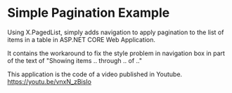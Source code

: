 # Simple Pagination Example

Using X.PagedList, simply adds navigation to apply pagination to the list of items in a table in ASP.NET CORE Web Application. 

It contains the workaround to fix the style problem in navigation box in part of the text of "Showing items .. through .. of .."

This application is the code of a video published in Youtube. https://youtu.be/vnxN_zBisIo

